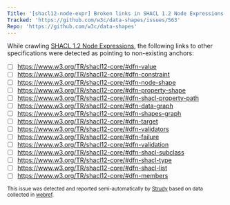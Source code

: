 ```yaml
---
Title: '[shacl12-node-expr] Broken links in SHACL 1.2 Node Expressions'
Tracked: 'https://github.com/w3c/data-shapes/issues/563'
Repo: 'https://github.com/w3c/data-shapes'
---
```


While crawling [SHACL 1.2 Node Expressions](https://w3c.github.io/data-shapes/shacl12-node-expr/), the following links to other specifications were detected as pointing to non-existing anchors:
* [ ] https://www.w3.org/TR/shacl12-core/#dfn-value
* [ ] https://www.w3.org/TR/shacl12-core/#dfn-constraint
* [ ] https://www.w3.org/TR/shacl12-core/#dfn-node-shape
* [ ] https://www.w3.org/TR/shacl12-core/#dfn-property-shape
* [ ] https://www.w3.org/TR/shacl12-core/#dfn-shacl-property-path
* [ ] https://www.w3.org/TR/shacl12-core/#dfn-data-graph
* [ ] https://www.w3.org/TR/shacl12-core/#dfn-shapes-graph
* [ ] https://www.w3.org/TR/shacl12-core/#dfn-target
* [ ] https://www.w3.org/TR/shacl12-core/#dfn-validators
* [ ] https://www.w3.org/TR/shacl12-core/#dfn-failure
* [ ] https://www.w3.org/TR/shacl12-core/#dfn-validation
* [ ] https://www.w3.org/TR/shacl12-core/#dfn-shacl-subclass
* [ ] https://www.w3.org/TR/shacl12-core/#dfn-shacl-type
* [ ] https://www.w3.org/TR/shacl12-core/#dfn-shacl-list
* [ ] https://www.w3.org/TR/shacl12-core/#dfn-members

<sub>This issue was detected and reported semi-automatically by [Strudy](https://github.com/w3c/strudy/) based on data collected in [webref](https://github.com/w3c/webref/).</sub>
